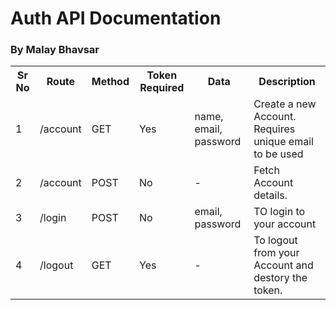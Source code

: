 # Auth API Documentation

### By Malay Bhavsar

<table>
    <tr>
        <th>Sr No</th>
        <th>Route</th>
        <th>Method</th>
        <th>Token Required</th>
        <th>Data</th>
        <th>Description</th>
    </tr>
<tr>
    <td>1</td>
    <td>/account</td>
    <td>GET</td>
    <td>Yes</td>
    <td>name, email, password</td>
    <td>Create a new Account. Requires unique email to be used</td>
</tr>
<tr>
    <td>2</td>
    <td>/account</td>
    <td>POST</td>
    <td>No</td>
    <td>-</td>
    <td>Fetch Account details.</td>
</tr>
<tr>
    <td>3</td>
    <td>/login</td>
    <td>POST</td>
    <td>No</td>
    <td>email, password</td>
    <td>TO login to your account</td>
</tr>
<tr>
    <td>4</td>
    <td>/logout</td>
    <td>GET</td>
    <td>Yes</td>
    <td>-</td>
    <td>To logout from your Account and destory the token.</td>
</tr>
</table>
